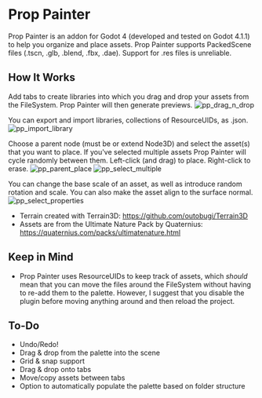 # Prop Painter
Prop Painter is an addon for Godot 4 (developed and tested on Godot 4.1.1) to help you organize and place assets. Prop Painter supports PackedScene files (.tscn, .glb, .blend, .fbx, .dae). Support for .res files is unreliable.

## How It Works
Add tabs to create libraries into which you drag and drop your assets from the FileSystem. Prop Painter will then generate previews. 
![pp_drag_n_drop](https://github.com/gildedhipbone/prop_painter/assets/36510916/94735f11-0575-42ab-9082-dcf1d6808e97)

You can export and import libraries, collections of ResourceUIDs, as .json.
![pp_import_library](https://github.com/gildedhipbone/prop_painter/assets/36510916/83c2748f-d51b-4094-adb7-a33861c5860e)

Choose a parent node (must be or extend Node3D) and select the asset(s) that you want to place. If you've selected multiple assets Prop Painter will cycle randomly between them. Left-click (and drag) to place. Right-click to erase.
![pp_parent_place](https://github.com/gildedhipbone/prop_painter/assets/36510916/fefecd36-aaa8-4737-887c-fcabcb329898)
![pp_select_multiple](https://github.com/gildedhipbone/prop_painter/assets/36510916/0ecff392-7439-4fb4-a8b2-429aa542976e)

You can change the base scale of an asset, as well as introduce random rotation and scale. You can also make the asset align to the surface normal.
![pp_select_properties](https://github.com/gildedhipbone/prop_painter/assets/36510916/82f5e75b-1331-44af-ba82-f49f7bc53064)
* Terrain created with Terrain3D: https://github.com/outobugi/Terrain3D
* Assets are from the Ultimate Nature Pack by Quaternius: https://quaternius.com/packs/ultimatenature.html

## Keep in Mind
* Prop Painter uses ResourceUIDs to keep track of assets, which *should* mean that you can move the files around the FileSystem without having to re-add them to the palette. However, I suggest that you disable the plugin before moving anything around and then reload the project.

 ## To-Do
* Undo/Redo!
* Drag & drop from the palette into the scene
* Grid & snap support
* Drag & drop onto tabs
* Move/copy assets between tabs
* Option to automatically populate the palette based on folder structure
 
